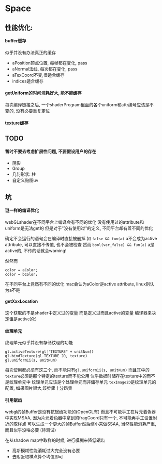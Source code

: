 # Space

## 性能优化:

#### buffer缓存
似乎并没有办法真正的缓存
- aPosition顶点位置, 每帧都在变化, pass
- aNormal法线, 每次都在变化, pass
- aTexCoord不变,很适合缓存
- indices适合缓存


#### getUniform的时间消耗好大, 能不能缓存
每次编译链接之后, 一个shaderProgram里面的各个uniform和attr编号应该是不变的, 没有必要重复定位

#### texture缓存


## TODO

#### 暂时不要去考虑扩展性问题, 不要假设用户的存在

- 阴影
- Group
- 几何形状: 柱
- 自定义贴图uv

## 坑

#### 谜一样的编译优化
webGLshader在不同平台上编译会有不同的优化
没有使用过的attribute和uniform是无法get的
但是对于"没有使用过"的定义, 不同平台却有着不同的优化

确定不会运行的语句会在编译时直接被删掉
如 `false && fun(a)` a不会成为active attribute, 可以直接不传值, 也不会被检查
然而 `bool(var_false) && fun(a)` a是active的, 不传的话就会warning!

然然而
```
color = aColor;
color = bColor;
```
在不同平台上竟然有不同的优化
mac会认为aColor是active attribute, linux则认为a不是

#### getXxxLocation
这个获取的不是shader中定义过的变量
而是定义过而且active的变量
编译器来决定谁是active的:)

#### 纹理单元
纹理单元似乎并没有存储纹理的功能

```
gl.activeTexture(gl["TEXTURE" + unitNum])
gl.bindTexture(gl.TEXTURE_2D, texture)
gl.uniform1i(s, unitNum)
```

每次使用都必须有这三个, 而不能只有`gl.uniform1i(s, unitNum)`
而且其中的`texture`必须是那个特定的texture而不能公用
似乎数据时储存在texture中的而不是纹理单元中
纹理单元应该是个处理单元而非储存单元
`texImage2D`是纹理单元的配置, 如果图片很大,该步骤十分昂贵

#### 引用锯齿
webgl的帧Buffer是没有抗锯齿功能的(OpenGL有)
而且不可能手工在片元着色器中实现MSAA, 因为片元着色器中拿到的fragCoord只有一个,
不可能再手工设置附近的取样点
可以生成一个更大的帧Buffer然后缩小来做SSAA, 当然性能消耗严重, 而且似乎没啥必要
(待测试)

在从shadow map中取样的时候, 进行模糊来降低锯齿
- 高斯模糊性能消耗过大完全没有必要
- 去附近取样点算个均值即可
